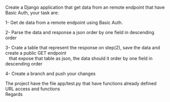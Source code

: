 Create a Django application that get data from an remote endpoint that have Basic Auth, 
your task are:  

1- Get de data from a remote endpoint using Basic Auth.  

2- Parse the data and response a json order by one field in descending order  

3- Crate a table that represent the response on step(2), save the data and create a public GET endpoint   
   that expose that table as json, the data should it order by one field in descending order  

4- Create a branch and push your changes  

The project have the file app/test.py that have functions already defined URL access and functions  
Regards  
